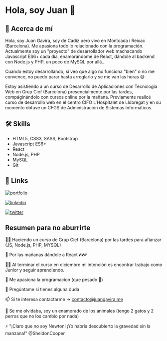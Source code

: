 # Hola, soy Juan 🐸


## 🚀 Acerca de mí

Hola, soy Juan Gavira, soy de Cádiz pero vivo en Montcada i Reixac (Barcelona). Me apasiona todo lo relacionado con la programación. 
Actualmente soy un "proyecto" de desarrollador web machacando Javascript ES6+ cada día, enamorándome de React, 
dándole al backend con Node.js y PHP, un poco de MySQL por allá...

Cuando estoy desarrollando, si veo que algo no funciona "bien" o no me convence, no puedo parar hasta arreglarlo 
y se me van las horas 😅

Estoy asistiendo a un curso de Desarrollo de Aplicaciones con Tecnología Web en Grup Cief 
(Barcelona) presencialmente por las tardes, compáginándolo con cursos online por la mañana. Previamente 
realicé curso de desarrollo web en el centro CIFO L'Hospitalet de Llobregat y en su momento obtuve
un CFGS de Administración de Sistemas Informáticos.

## 🛠 Skills

- HTML5, CSS3, SASS, Bootstrap
- Javascript ES6+
- React
- Node.js, PHP
- MySQL
- Git

## 🔗 Links
[![portfolio](https://img.shields.io/badge/my_portfolio-000?style=for-the-badge&logo=ko-fi&logoColor=white)](https://www.juangavira.me/)

[![linkedin](https://img.shields.io/badge/linkedin-0A66C2?style=for-the-badge&logo=linkedin&logoColor=white)](https://www.linkedin.com/in/juan-gavira-763786242/)

[![twitter](https://img.shields.io/badge/twitter-1DA1F2?style=for-the-badge&logo=twitter&logoColor=white)](https://twitter.com/juangaviraweb/)


## Resumen para no aburrirte

👩‍💻 Haciendo un curso de Grup Cief (Barcelona) por las tardes para afianzar (JS, Node.js, PHP, MYSQL)

🧠 Por las mañanas dándole a React 💕💕💕

👯‍♀️ Al terminar el curso en diciembre mi intención es encontrar trabajo como Junior y seguir aprendiendo.

🤔 Me apasiona la programacion (que pesado 🦥)

💬 Pregúntame si tienes alguna duda

📫 Si te interesa contactarme -> contacto@juangavira.me

🐶 Se me olvidaba, soy un enamorado de los animales (tengo 2 gatos y 2 perros que no los cambio por nada)

⚡️ "¡Claro que no soy Newton! ¡Yo habría descubierto la gravedad sin la manzana!" @SheldonCooper

